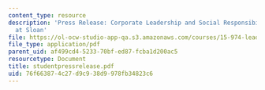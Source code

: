 ```yaml
---
content_type: resource
description: 'Press Release: Corporate Leadership and Social Responsibility Alive
  at Sloan'
file: https://ol-ocw-studio-app-qa.s3.amazonaws.com/courses/15-974-leadership-lab-spring-2003/76f663874c27d9c938d9978fb34823c6_studentpressrelease.pdf
file_type: application/pdf
parent_uid: af499cd4-5233-70bf-ed87-fcba1d200ac5
resourcetype: Document
title: studentpressrelease.pdf
uid: 76f66387-4c27-d9c9-38d9-978fb34823c6
---
```

